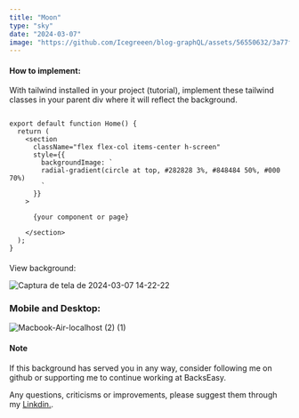 ```yaml
---
title: "Moon"
type: "sky"
date: "2024-03-07"
image: "https://github.com/Icegreeen/blog-graphQL/assets/56550632/3a77fa33-1377-43df-86bf-bbca1e8586be"
---
```


#### How to implement:

With tailwind installed in your project (tutorial), implement these tailwind classes in your parent div where it will reflect the background.


```

export default function Home() {
  return (
    <section
      className="flex flex-col items-center h-screen"
      style={{
        backgroundImage: `
        radial-gradient(circle at top, #282828 3%, #848484 50%, #000 70%)
        `
      }}
    >

      {your component or page}
  
    </section>
  );
}

```

#### 
View background:

![Captura de tela de 2024-03-07 14-22-22](https://github.com/Icegreeen/blog-graphQL/assets/56550632/f63cee14-413a-447f-8f48-347e60817f5f)

### Mobile and Desktop:


![Macbook-Air-localhost (2) (1)](https://github.com/Icegreeen/blog-graphQL/assets/56550632/cf904b39-8ee5-44d3-bf8e-06cac3eaa808)

#### Note

If this background has served you in any way, consider following me on github or supporting me to continue working at BacksEasy.

Any questions, criticisms or improvements, please suggest them through my [Linkdin.](https://www.linkedin.com/in/flavioaquila/).